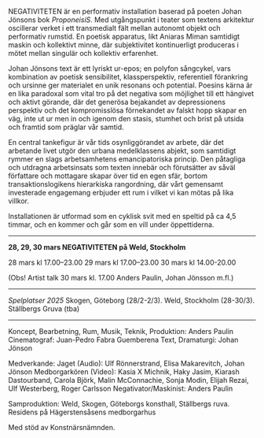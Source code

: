 
NEGATIVITETEN är en performativ installation baserad på poeten Johan Jönsons bok *ProponeisiS*. Med utgångspunkt i teater som textens arkitektur oscillerar verket i ett transmedialt fält mellan autonomt objekt och performativ rumstid. En poetisk apparatus, likt Aniaras Miman samtidigt maskin och kollektivt minne, där subjektivitet kontinuerligt produceras i mötet mellan singulär och kollektiv erfarenhet. 

Johan Jönsons text är ett lyriskt ur-epos; en polyfon sångcykel, vars kombination av poetisk sensibilitet, klassperspektiv, referentiell förankring och ursinne ger materialet en unik resonans och potential. Poesins kärna är en lika paradoxal som vital tro på det negativa som möjlighet till ett hängivet och aktivt görande, där det generösa bejakandet av depressionens perspektiv och det kompromisslösa förnekandet av falskt hopp skapar en väg, inte ut ur men in och igenom den stasis, stumhet och brist på utsida och framtid som präglar vår samtid.

En central tankefigur är vår tids osynliggörandet av arbete, där det arbetande livet utgör den urbana medelklassens abjekt, som samtidigt rymmer en slags arbetsamhetens emancipatoriska princip. Den påtagliga och utdragna arbetsinsats som texten innebär och förutsätter av såväl författare och mottagare skapar över tid en egen sfär, bortom transaktionslogikens hierarkiska rangordning, där vårt gemensamt investerade engagemang erbjuder ett rum i vilket vi kan mötas på lika villkor.

Installationen är utformad som en cyklisk svit med en speltid på ca 4,5 timmar, och en kommer och går som en vill under öppettiderna.

________________________________________________________________________________________________________________________

**28, 29, 30 mars NEGATIVITETEN på Weld, Stockholm**

28 mars kl 17.00–23.00
29 mars kl 17.00–23.00
30 mars kl 14.00-20.00

(Obs! Artist talk 30 mars kl. 17.00 Anders Paulin, Johan Jönsson m.fl.)

 *  *  *

*Spelplatser 2025*
Skogen, Göteborg (28/2-2/3). Weld, Stockholm (28-30/3). Ställbergs Gruva (tba)

 *  *  *

Koncept, Bearbetning, Rum, Musik, Teknik, Produktion: Anders Paulin
Cinematograf: Juan-Pedro Fabra Guemberena
Text, Dramaturgi: Johan Jönson

Medverkande:
Jaget (Audio): Ulf Rönnerstrand, Elisa Makarevitch, Johan Jönson
Medborgarkören (Video): Kasia X Michnik, Haky Jasim, Kiarash Dastourband, Carola Björk, Malin McConnachie, Sonja Modin, Elijah Rezai, Ulf Westerberg, Roger Carlsson
Negativator/Maskinist: Anders Paulin

Samproduktion: Weld, Skogen, Göteborgs konsthall, Ställbergs ruva.
Residens på Hägerstensåsens medborgarhus

Med stöd av Konstnärsnämnden.
